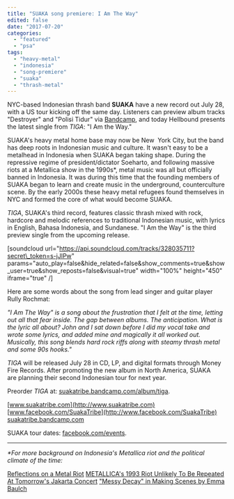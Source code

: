 ```yaml
---
title: "SUAKA song premiere: I Am The Way"
edited: false
date: "2017-07-20"
categories:
  - "featured"
  - "psa"
tags:
  - "heavy-metal"
  - "indonesia"
  - "song-premiere"
  - "suaka"
  - "thrash-metal"
---
```


NYC-based Indonesian thrash band **SUAKA** have a new record out July 28, with a US tour kicking off the same day. Listeners can preview album tracks "Destroyer" and "Polisi Tidur" via [Bandcamp](https://suakatribe.bandcamp.com/), and today Hellbound presents the latest single from _TIGA_: "I Am the Way."

SUAKA's heavy metal home base may now be New  York City, but the band has deep roots in Indonesian music and culture. It wasn't easy to be a metalhead in Indonesia when SUAKA began taking shape. During the repressive regime of president/dictator Soeharto, and following massive riots at a Metallica show in the 1990s\*, metal music was all but officially banned in Indonesia. It was during this time that the founding members of SUAKA began to learn and create music in the underground, counterculture scene. By the early 2000s these heavy metal refugees found themselves in NYC and formed the core of what would become SUAKA.

_TIGA_, SUAKA's third record, features classic thrash mixed with rock, hardcore and melodic references to traditional Indonesian music, with lyrics in English, Bahasa Indonesia, and Sundanese. "I Am the Way" is the third preview single from the upcoming release.

\[soundcloud url="https://api.soundcloud.com/tracks/328035711?secret\_token=s-jJlPw" params="auto\_play=false&hide\_related=false&show\_comments=true&show\_user=true&show\_reposts=false&visual=true" width="100%" height="450" iframe="true" /\]

Here are some words about the song from lead singer and guitar player Rully Rochmat:

_"I Am The Way" is a song about the frustration that I felt at the time, letting out all that fear inside. The gap between albums. The anticipation. What is the lyric all about? John and I sat down before I did my vocal take and wrote some lyrics, and added mine and magically it all worked out. Musically, this song blends hard rock riffs along with steamy thrash metal and some 90s hooks."_

_TIGA_ will be released July 28 in CD, LP, and digital formats through Money Fire Records. After promoting the new album in North America, SUAKA are planning their second Indonesian tour for next year.

Preorder _TIGA_ at: [suakatribe.bandcamp.com/album/tiga](https://suakatribe.bandcamp.com/album/tiga).

[www.suakatribe.com](http://www.suakatribe.com) [www.facebook.com/SuakaTribe](http://www.facebook.com/SuakaTribe) [suakatribe.bandcamp.com](http://suakatribe.bandcamp.com)

SUAKA tour dates: [facebook.com/events](https://m.facebook.com/events/1060305310768500).

* * *

_\*For more background on Indonesia's Metallica riot and the political climate of the time:_

[Reflections on a Metal Riot](http://jakartaglobe.id/features/reflections-on-a-metal-riot/) [METALLICA's 1993 Riot Unlikely To Be Repeated At Tomorrow's Jakarta Concert](http://www.blabbermouth.net/news/metallicas-1993-riot-unlikely-to-be-repeated-at-tomorrows-jakarta-concert/) ["Messy Decay" in Making Scenes by Emma Baulch](https://books.google.ca/books?id=XN2m41dCMrwC&lpg=PA227&ots=BLV7OohcuG&dq=emma%20baulch%20making%20scenes&pg=PA15#v=onepage&q&f=false)
